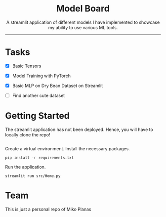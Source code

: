 <div align="center">
  
# Model Board
A streamlit application of different models I have implemented to showcase my ability to use various ML tools.
</div>

---
# Tasks
- [X] Basic Tensors
- [X] Model Training with PyTorch 
- [X] Basic MLP on Dry Bean Dataset on Streamlit
- [ ] Find another cute dataset


# Getting Started
The streamlit application has not been deployed. Hence, you will have to locally clone the repo!
```shell

```
Create a virtual environment.
Install the necessary packages.

```shell
pip install -r requirements.txt
```
Run the application.
```shell
streamlit run src/Home.py
```


# Team

This is just a personal repo of Miko Planas
